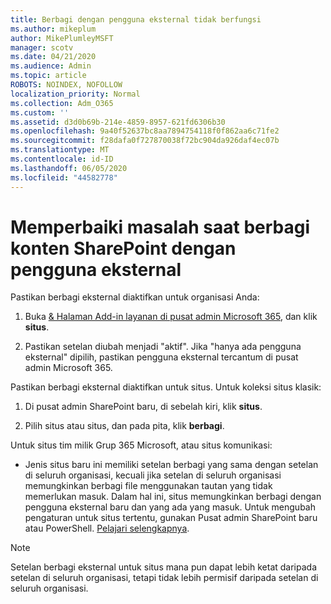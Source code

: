 ```yaml
---
title: Berbagi dengan pengguna eksternal tidak berfungsi
ms.author: mikeplum
author: MikePlumleyMSFT
manager: scotv
ms.date: 04/21/2020
ms.audience: Admin
ms.topic: article
ROBOTS: NOINDEX, NOFOLLOW
localization_priority: Normal
ms.collection: Adm_O365
ms.custom: ''
ms.assetid: d3d0b69b-214e-4859-8957-621fd6306b30
ms.openlocfilehash: 9a40f52637bc8aa7894754118f0f862aa6c71fe2
ms.sourcegitcommit: f28dafa0f727870038f72bc904da926daf4ec07b
ms.translationtype: MT
ms.contentlocale: id-ID
ms.lasthandoff: 06/05/2020
ms.locfileid: "44582778"
---
```

# <a name="fix-problems-sharing-sharepoint-content-with-external-users"></a>Memperbaiki masalah saat berbagi konten SharePoint dengan pengguna eksternal

Pastikan berbagi eksternal diaktifkan untuk organisasi Anda:
  
1. Buka [ &amp; Halaman Add-in layanan di pusat admin Microsoft 365](https://portal.office.com/adminportal/home#/Settings/ServicesAndAddIns), dan klik **situs**.
    
2. Pastikan setelan diubah menjadi "aktif". Jika "hanya ada pengguna eksternal" dipilih, pastikan pengguna eksternal tercantum di pusat admin Microsoft 365.
    
Pastikan berbagi eksternal diaktifkan untuk situs. Untuk koleksi situs klasik:
  
1. Di pusat admin SharePoint baru, di sebelah kiri, klik **situs**.
    
2. Pilih situs atau situs, dan pada pita, klik **berbagi**.
    
Untuk situs tim milik Grup 365 Microsoft, atau situs komunikasi:
  
- Jenis situs baru ini memiliki setelan berbagi yang sama dengan setelan di seluruh organisasi, kecuali jika setelan di seluruh organisasi memungkinkan berbagi file menggunakan tautan yang tidak memerlukan masuk. Dalam hal ini, situs memungkinkan berbagi dengan pengguna eksternal baru dan yang ada yang masuk. Untuk mengubah pengaturan untuk situs tertentu, gunakan Pusat admin SharePoint baru atau PowerShell. [Pelajari selengkapnya](https://go.microsoft.com/fwlink/?linkid=871863).
    
> [!NOTE]
> Setelan berbagi eksternal untuk situs mana pun dapat lebih ketat daripada setelan di seluruh organisasi, tetapi tidak lebih permisif daripada setelan di seluruh organisasi. 
  

